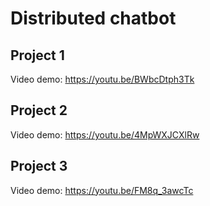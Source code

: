 # Distributed chatbot

## Project 1
Video demo: https://youtu.be/BWbcDtph3Tk

## Project 2
Video demo: https://youtu.be/4MpWXJCXlRw

## Project 3
Video demo: https://youtu.be/FM8q_3awcTc

